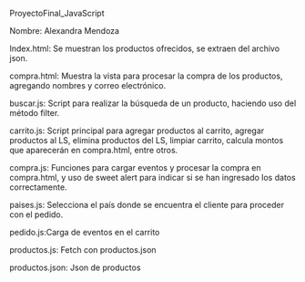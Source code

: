 
ProyectoFinal_JavaScript

Nombre: Alexandra Mendoza

Index.html: Se muestran los productos ofrecidos, se extraen del archivo json.

compra.html: Muestra la vista para procesar la compra de los productos, agregando nombres y correo electrónico.

buscar.js: Script para realizar la búsqueda de un producto, haciendo uso del método filter.

carrito.js: Script principal para agregar productos al carrito, agregar productos al LS, elimina productos del LS, limpiar carrito, calcula montos que aparecerán en compra.html, entre otros.

compra.js: Funciones para cargar eventos y procesar la compra en compra.html, y uso de sweet alert para indicar si se han ingresado los datos correctamente.

paises.js: Selecciona el país donde se encuentra el cliente para proceder con el pedido.

pedido.js:Carga de eventos en el carrito

productos.js: Fetch con productos.json

productos.json: Json de productos
